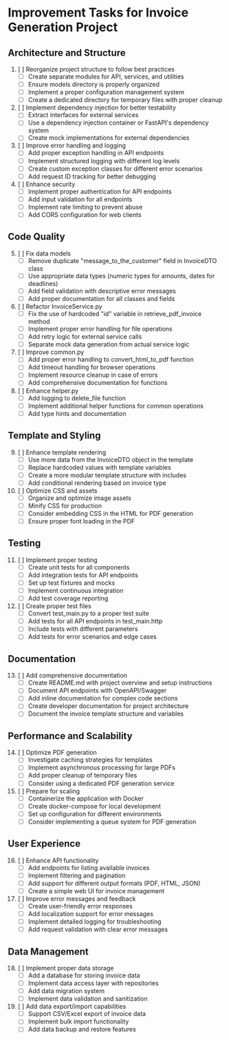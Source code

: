 # Improvement Tasks for Invoice Generation Project

## Architecture and Structure
1. [ ] Reorganize project structure to follow best practices
   - [ ] Create separate modules for API, services, and utilities
   - [ ] Ensure models directory is properly organized
   - [ ] Implement a proper configuration management system
   - [ ] Create a dedicated directory for temporary files with proper cleanup

2. [ ] Implement dependency injection for better testability
   - [ ] Extract interfaces for external services
   - [ ] Use a dependency injection container or FastAPI's dependency system
   - [ ] Create mock implementations for external dependencies

3. [ ] Improve error handling and logging
   - [ ] Add proper exception handling in API endpoints
   - [ ] Implement structured logging with different log levels
   - [ ] Create custom exception classes for different error scenarios
   - [ ] Add request ID tracking for better debugging

4. [ ] Enhance security
   - [ ] Implement proper authentication for API endpoints
   - [ ] Add input validation for all endpoints
   - [ ] Implement rate limiting to prevent abuse
   - [ ] Add CORS configuration for web clients

## Code Quality

5. [ ] Fix data models
   - [ ] Remove duplicate "message_to_the_customer" field in InvoiceDTO class
   - [ ] Use appropriate data types (numeric types for amounts, dates for deadlines)
   - [ ] Add field validation with descriptive error messages
   - [ ] Add proper documentation for all classes and fields

6. [ ] Refactor InvoiceService.py
   - [ ] Fix the use of hardcoded "id" variable in retrieve_pdf_invoice method
   - [ ] Implement proper error handling for file operations
   - [ ] Add retry logic for external service calls
   - [ ] Separate mock data generation from actual service logic

7. [ ] Improve common.py
   - [ ] Add proper error handling to convert_html_to_pdf function
   - [ ] Add timeout handling for browser operations
   - [ ] Implement resource cleanup in case of errors
   - [ ] Add comprehensive documentation for functions

8. [ ] Enhance helper.py
   - [ ] Add logging to delete_file function
   - [ ] Implement additional helper functions for common operations
   - [ ] Add type hints and documentation

## Template and Styling

9. [ ] Enhance template rendering
   - [ ] Use more data from the InvoiceDTO object in the template
   - [ ] Replace hardcoded values with template variables
   - [ ] Create a more modular template structure with includes
   - [ ] Add conditional rendering based on invoice type

10. [ ] Optimize CSS and assets
    - [ ] Organize and optimize image assets
    - [ ] Minify CSS for production
    - [ ] Consider embedding CSS in the HTML for PDF generation
    - [ ] Ensure proper font loading in the PDF

## Testing

11. [ ] Implement proper testing
    - [ ] Create unit tests for all components
    - [ ] Add integration tests for API endpoints
    - [ ] Set up test fixtures and mocks
    - [ ] Implement continuous integration
    - [ ] Add test coverage reporting

12. [ ] Create proper test files
    - [ ] Convert test_main.py to a proper test suite
    - [ ] Add tests for all API endpoints in test_main.http
    - [ ] Include tests with different parameters
    - [ ] Add tests for error scenarios and edge cases

## Documentation

13. [ ] Add comprehensive documentation
    - [ ] Create README.md with project overview and setup instructions
    - [ ] Document API endpoints with OpenAPI/Swagger
    - [ ] Add inline documentation for complex code sections
    - [ ] Create developer documentation for project architecture
    - [ ] Document the invoice template structure and variables

## Performance and Scalability

14. [ ] Optimize PDF generation
    - [ ] Investigate caching strategies for templates
    - [ ] Implement asynchronous processing for large PDFs
    - [ ] Add proper cleanup of temporary files
    - [ ] Consider using a dedicated PDF generation service

15. [ ] Prepare for scaling
    - [ ] Containerize the application with Docker
    - [ ] Create docker-compose for local development
    - [ ] Set up configuration for different environments
    - [ ] Consider implementing a queue system for PDF generation

## User Experience

16. [ ] Enhance API functionality
    - [ ] Add endpoints for listing available invoices
    - [ ] Implement filtering and pagination
    - [ ] Add support for different output formats (PDF, HTML, JSON)
    - [ ] Create a simple web UI for invoice management

17. [ ] Improve error messages and feedback
    - [ ] Create user-friendly error responses
    - [ ] Add localization support for error messages
    - [ ] Implement detailed logging for troubleshooting
    - [ ] Add request validation with clear error messages

## Data Management

18. [ ] Implement proper data storage
    - [ ] Add a database for storing invoice data
    - [ ] Implement data access layer with repositories
    - [ ] Add data migration system
    - [ ] Implement data validation and sanitization

19. [ ] Add data export/import capabilities
    - [ ] Support CSV/Excel export of invoice data
    - [ ] Implement bulk import functionality
    - [ ] Add data backup and restore features

